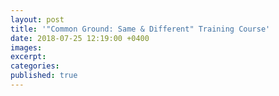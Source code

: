 ```yaml
---
layout: post
title: '"Common Ground: Same & Different" Training Course'
date: 2018-07-25 12:19:00 +0400
images:
excerpt:
categories:
published: true
---
```

